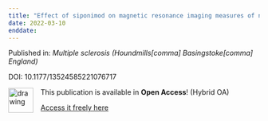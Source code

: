 ```yaml
---
title: "Effect of siponimod on magnetic resonance imaging measures of neurodegeneration and myelination in secondary progressive multiple sclerosis: Gray matter atrophy and magnetization transfer ratio analyses from the EXPAND phase 3 trial."
date: 2022-03-10
enddate:
---
```


Published in: *Multiple sclerosis (Houndmills[comma] Basingstoke[comma] England)*

DOI: 10.1177/13524585221076717

<img src="https://upload.wikimedia.org/wikipedia/commons/thumb/7/77/Open_Access_logo_PLoS_transparent.svg/800px-Open_Access_logo_PLoS_transparent.svg.png" alt="drawing" width="50" align="left"/> &nbsp;&nbsp;&nbsp;This publication is available in **Open Access**! (Hybrid OA)

&nbsp;&nbsp;&nbsp;[Access it freely here](https://journals.sagepub.com/doi/pdf/10.1177/13524585221076717
)

